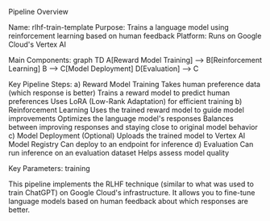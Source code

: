 Pipeline Overview

Name: rlhf-train-template
Purpose: Trains a language model using reinforcement learning based on human feedback
Platform: Runs on Google Cloud's Vertex AI

Main Components:
graph TD
    A[Reward Model Training] --> B[Reinforcement Learning]
    B --> C[Model Deployment]
    D[Evaluation] --> C

Key Pipeline Steps:
a) Reward Model Training
Takes human preference data (which response is better)
Trains a reward model to predict human preferences
Uses LoRA (Low-Rank Adaptation) for efficient training
b) Reinforcement Learning
Uses the trained reward model to guide model improvements
Optimizes the language model's responses
Balances between improving responses and staying close to original model behavior
c) Model Deployment (Optional)
Uploads the trained model to Vertex AI Model Registry
Can deploy to an endpoint for inference
d) Evaluation
Can run inference on an evaluation dataset
Helps assess model quality

Key Parameters:
training

This pipeline implements the RLHF technique (similar to what was used to train ChatGPT) on Google Cloud's infrastructure. It allows you to fine-tune language models based on human feedback about which responses are better.